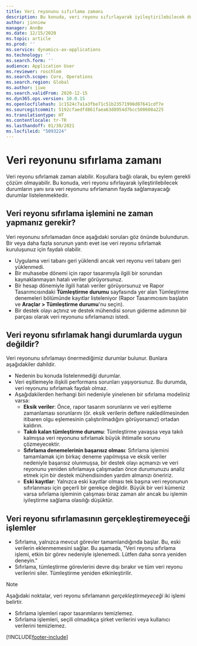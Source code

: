 ```yaml
---
title: Veri reyonunu sıfırlama zamanı
description: Bu konuda, veri reyonu sıfırlayarak iyileştirilebilecek durumlar ile veri reyonunu sıfırlamanın fayda sağlamayacağı durumlar listelenmektedir.
author: jinniew
manager: AnnBe
ms.date: 12/15/2020
ms.topic: article
ms.prod: ''
ms.service: dynamics-ax-applications
ms.technology: ''
ms.search.form: ''
audience: Application User
ms.reviewer: roschlom
ms.search.scope: Core, Operations
ms.search.region: Global
ms.author: jiwo
ms.search.validFrom: 2020-12-15
ms.dyn365.ops.version: 10.0.15
ms.openlocfilehash: 1c1524c7a1a3fbe71c51b23571996d87641cdf7e
ms.sourcegitcommit: 5192cfaedfd861faea63d8954d7bcc500608a225
ms.translationtype: HT
ms.contentlocale: tr-TR
ms.lasthandoff: 01/30/2021
ms.locfileid: "5093224"
---
```

# <a name="when-to-reset-a-data-mart"></a>Veri reyonunu sıfırlama zamanı

Veri reyonu sıfırlamak zaman alabilir. Koşullara bağlı olarak, bu eylem gerekli çözüm olmayabilir. Bu konuda, veri reyonu sıfırlayarak iyileştirilebilecek durumların yanı sıra veri reyonunu sıfırlamanın fayda sağlamayacağı durumlar listelenmektedir.  

## <a name="when-do-you-need-to-do-a-data-mart-reset"></a>Veri reyonu sıfırlama işlemini ne zaman yapmanız gerekir?
Veri reyonunu sıfırlamadan önce aşağıdaki soruları göz önünde bulundurun. Bir veya daha fazla sorunun yanıtı evet ise veri reyonu sıfırlamak kuruluşunuz için faydalı olabilir.

- Uygulama veri tabanı geri yüklendi ancak veri reyonu veri tabanı geri yüklenmedi.
- Bir muhasebe dönemi için rapor tasarımıyla ilgili bir sorundan kaynaklanmayan hatalı veriler görüyorsunuz.
- Bir hesap dönemiyle ilgili hatalı veriler görüyorsunuz ve Rapor Tasarımcısındaki **Tümleştirme durumu** sayfasında yer alan Tümleştirme denemeleri bölümünde kayıtlar listeleniyor (Rapor Tasarımcısını başlatın ve  **Araçlar > Tümleştirme durumu**'nu seçin).
- Bir destek olayı açtınız ve destek mühendisi sorun giderme adımının bir parçası olarak veri reyonunu sıfırlamanızı istedi.
 
## <a name="when-its-not-appropriate-to-reset-a-data-mart"></a>Veri reyonu sıfırlamak hangi durumlarda uygun değildir?
Veri reyonunu sıfırlamayı önermediğimiz durumlar bulunur. Bunlara aşağıdakiler dahildir. 

- Nedenin bu konuda listelenmediği durumlar.
- Veri eşitlemeyle ilişkili performans sorunları yaşıyorsunuz. Bu durumda, veri reyonunu sıfırlamak faydalı olmaz.
- Aşağıdakilerden herhangi biri nedeniyle yinelenen bir sıfırlama modeliniz varsa: 
  - **Eksik veriler**: Önce, rapor tasarım sorunlarını ve veri eşitleme zamanlaması sorunlarını (ör. eksik verilerin deftere nakledilmesinden itibaren olgu eşlemesinin çalıştırılmadığını görüyorsanız) ortadan kaldırın.
  - **Takılı kalan tümleştirme durumu**: Tümleştirme yavaşsa veya takılı kalmışsa veri reyonunu sıfırlamak büyük ihtimalle sorunu çözmeyecektir.
  - **Sıfırlama denemelerinin başarısız olması**: Sıfırlama işlemini tamamlamak için birkaç deneme yapılmışsa ve eksik veriler nedeniyle başarısız olunmuşsa, bir destek olayı açmanızı ve veri reyonunu yeniden sıfırlamaya çalışmadan önce durumunuzu analiz etmek için bir destek mühendisinden yardım almanızı öneririz.
  - **Eski kayıtlar**: Yalnızca eski kayıtlar olması tek başına veri reyonunun sıfırlanması için geçerli bir gerekçe değildir. Büyük bir veri kümeniz varsa sıfırlama işleminin çalışması biraz zaman alır ancak bu işlemin iyileştirme sağlama olasılığı düşüktür.
 
## <a name="what-a-data-mart-reset-does-not-do"></a>Veri reyonu sıfırlamasının gerçekleştiremeyeceği işlemler  
- Sıfırlama, yalnızca mevcut görevler tamamlandığında başlar. Bu, eski verilerin eklenmemesini sağlar. Bu aşamada, "Veri reyonu sıfırlama işlemi, etkin bir görev nedeniyle işlenemedi. Lütfen daha sonra yeniden deneyin."
- Sıfırlama, tümleştirme görevlerini devre dışı bırakır ve tüm veri reyonu verilerini siler. Tümleştirme yeniden etkinleştirilir.

> [!NOTE]
> Aşağıdaki noktalar, veri reyonu sıfırlamanın *gerçekleştirmeyeceği* iki işlemi belirtir. <br>
> - Sıfırlama işlemleri rapor tasarımlarını temizlemez. <br>
> - Sıfırlama işlemleri, seçili olmadıkça şirket verilerini veya kullanıcı verilerini temizlemez.


[!INCLUDE[footer-include](../../../includes/footer-banner.md)]